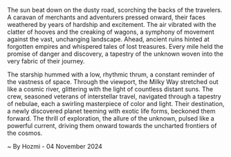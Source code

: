 
The sun beat down on the dusty road, scorching the backs of the travelers.  A caravan of merchants and adventurers pressed onward, their faces weathered by years of hardship and excitement. The air vibrated with the clatter of hooves and the creaking of wagons, a symphony of movement against the vast, unchanging landscape. Ahead, ancient ruins hinted at forgotten empires and whispered tales of lost treasures.  Every mile held the promise of danger and discovery, a tapestry of the unknown woven into the very fabric of their journey.

The starship hummed with a low, rhythmic thrum, a constant reminder of the vastness of space.  Through the viewport, the Milky Way stretched out like a cosmic river, glittering with the light of countless distant suns.  The crew, seasoned veterans of interstellar travel, navigated through a tapestry of nebulae, each a swirling masterpiece of color and light.  Their destination, a newly discovered planet teeming with exotic life forms, beckoned them forward.  The thrill of exploration, the allure of the unknown, pulsed like a powerful current, driving them onward towards the uncharted frontiers of the cosmos. 

~ By Hozmi - 04 November 2024
